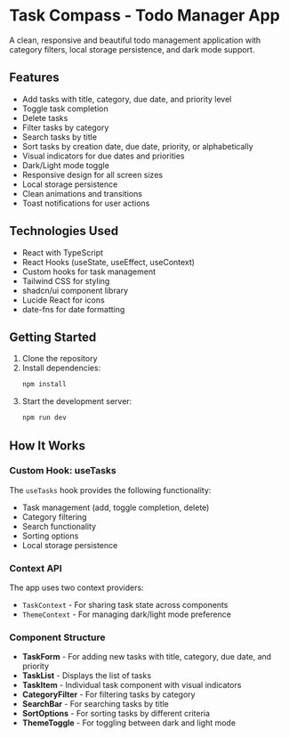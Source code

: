 
# Task Compass - Todo Manager App

A clean, responsive and beautiful todo management application with category filters, local storage persistence, and dark mode support.

## Features

- Add tasks with title, category, due date, and priority level
- Toggle task completion
- Delete tasks
- Filter tasks by category
- Search tasks by title
- Sort tasks by creation date, due date, priority, or alphabetically
- Visual indicators for due dates and priorities
- Dark/Light mode toggle
- Responsive design for all screen sizes
- Local storage persistence
- Clean animations and transitions
- Toast notifications for user actions

## Technologies Used

- React with TypeScript
- React Hooks (useState, useEffect, useContext)
- Custom hooks for task management
- Tailwind CSS for styling
- shadcn/ui component library
- Lucide React for icons
- date-fns for date formatting

## Getting Started

1. Clone the repository
2. Install dependencies:
   ```bash
   npm install 
   ```
3. Start the development server:
   ```bash
   npm run dev
   ```

## How It Works

### Custom Hook: useTasks

The `useTasks` hook provides the following functionality:

- Task management (add, toggle completion, delete)
- Category filtering
- Search functionality
- Sorting options
- Local storage persistence

### Context API

The app uses two context providers:

- `TaskContext` - For sharing task state across components
- `ThemeContext` - For managing dark/light mode preference

### Component Structure

- **TaskForm** - For adding new tasks with title, category, due date, and priority
- **TaskList** - Displays the list of tasks
- **TaskItem** - Individual task component with visual indicators
- **CategoryFilter** - For filtering tasks by category
- **SearchBar** - For searching tasks by title
- **SortOptions** - For sorting tasks by different criteria
- **ThemeToggle** - For toggling between dark and light mode

